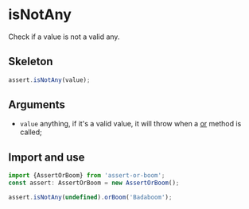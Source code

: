 # isNotAny

Check if a value is not a valid any.

## Skeleton

```ts
assert.isNotAny(value);
```

## Arguments

- `value` anything, if it's a valid value, it will throw when a [or](../or.md) method is called;

## Import and use

```ts
import {AssertOrBoom} from 'assert-or-boom';
const assert: AssertOrBoom = new AssertOrBoom();

assert.isNotAny(undefined).orBoom('Badaboom');
```
